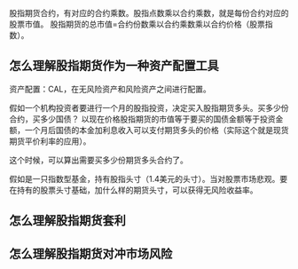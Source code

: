 股指期货合约，有对应的合约乘数。股指点数乘以合约乘数，就是每份合约对应的股票市值。
股指期货的总市值=合约份数乘以合约乘数乘以合约价格（股票指数）。

## 怎么理解股指期货作为一种资产配置工具

资产配置：CAL，在无风险资产和风险资产之间进行配置。

假如一个机构投资者要进行一个月的股指投资，决定买入股指期货多头。买多少份合约，买多少国债？
以现在价格股指期货的市值等于要买的国债金额等于投资金额，一个月后国债的本金加利息收入可以支付期货多头的价格（实际这个就是现货期货平价利率的应用）。

这个时候，可以算出需要买多少份期货多头合约了。

假如是一只指数型基金，持有股指头寸（1.4美元的头寸）。当对股票市场悲观。要在持有的股票头寸基础，加什么样的期货头寸，可以获得无风险收益率。

## 怎么理解股指期货套利


## 怎么理解股指期货对冲市场风险
